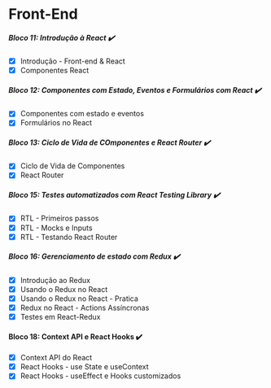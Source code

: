 # Front-End 

##### Bloco 11: Introdução à React ✔️
- [x] Introdução - Front-end & React
- [x] Componentes React

##### Bloco 12: Componentes com Estado, Eventos e Formulários com React ✔️
- [x] Componentes com estado e eventos
- [x] Formulários no React

##### Bloco 13: Ciclo de Vida de COmponentes e React Router ✔️
- [x] Ciclo de Vida de Componentes
- [x] React Router

##### Bloco 15: Testes automatizados com React Testing Library ✔️
- [x] RTL - Primeiros passos
- [x] RTL - Mocks e Inputs
- [x] RTL - Testando React Router

##### Bloco 16: Gerenciamento de estado com Redux ✔️
- [x] Introdução ao Redux
- [x] Usando o Redux no React
- [x] Usando o Redux no React - Pratica
- [x] Redux no React - Actions Assíncronas
- [x] Testes em React-Redux

#### Bloco 18: Context API e React Hooks ✔️
- [x] Context API do React
- [x] React Hooks - use State e useContext
- [x] React Hooks - useEffect e Hooks customizados
